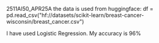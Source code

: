  2511AI50_APR25A
the data is used from huggingface:
df = pd.read_csv("hf://datasets/scikit-learn/breast-cancer-wisconsin/breast_cancer.csv")

I have used Logistic Regression. My accuracy is 96%
